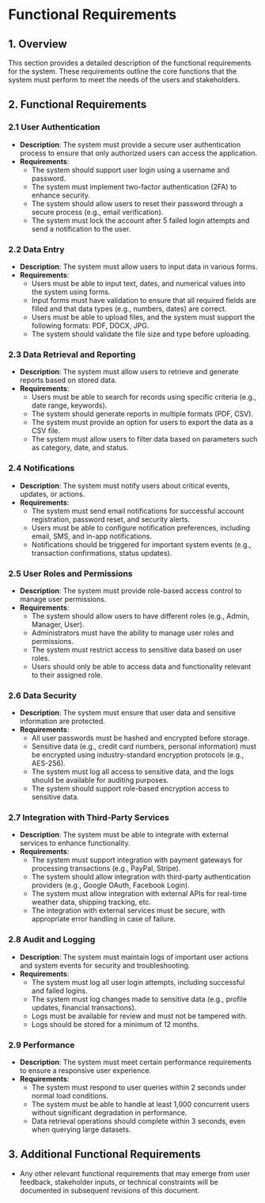 # Functional Requirements

## 1. Overview
This section provides a detailed description of the functional requirements for the system. These requirements outline the core functions that the system must perform to meet the needs of the users and stakeholders.

## 2. Functional Requirements

### 2.1 User Authentication
- **Description**: The system must provide a secure user authentication process to ensure that only authorized users can access the application.
- **Requirements**:
  - The system should support user login using a username and password.
  - The system must implement two-factor authentication (2FA) to enhance security.
  - The system should allow users to reset their password through a secure process (e.g., email verification).
  - The system must lock the account after 5 failed login attempts and send a notification to the user.

### 2.2 Data Entry
- **Description**: The system must allow users to input data in various forms.
- **Requirements**:
  - Users must be able to input text, dates, and numerical values into the system using forms.
  - Input forms must have validation to ensure that all required fields are filled and that data types (e.g., numbers, dates) are correct.
  - Users must be able to upload files, and the system must support the following formats: PDF, DOCX, JPG.
  - The system should validate the file size and type before uploading.

### 2.3 Data Retrieval and Reporting
- **Description**: The system must allow users to retrieve and generate reports based on stored data.
- **Requirements**:
  - Users must be able to search for records using specific criteria (e.g., date range, keywords).
  - The system should generate reports in multiple formats (PDF, CSV).
  - The system must provide an option for users to export the data as a CSV file.
  - The system must allow users to filter data based on parameters such as category, date, and status.

### 2.4 Notifications
- **Description**: The system must notify users about critical events, updates, or actions.
- **Requirements**:
  - The system must send email notifications for successful account registration, password reset, and security alerts.
  - Users must be able to configure notification preferences, including email, SMS, and in-app notifications.
  - Notifications should be triggered for important system events (e.g., transaction confirmations, status updates).

### 2.5 User Roles and Permissions
- **Description**: The system must provide role-based access control to manage user permissions.
- **Requirements**:
  - The system should allow users to have different roles (e.g., Admin, Manager, User).
  - Administrators must have the ability to manage user roles and permissions.
  - The system must restrict access to sensitive data based on user roles.
  - Users should only be able to access data and functionality relevant to their assigned role.

### 2.6 Data Security
- **Description**: The system must ensure that user data and sensitive information are protected.
- **Requirements**:
  - All user passwords must be hashed and encrypted before storage.
  - Sensitive data (e.g., credit card numbers, personal information) must be encrypted using industry-standard encryption protocols (e.g., AES-256).
  - The system must log all access to sensitive data, and the logs should be available for auditing purposes.
  - The system should support role-based encryption access to sensitive data.

### 2.7 Integration with Third-Party Services
- **Description**: The system must be able to integrate with external services to enhance functionality.
- **Requirements**:
  - The system must support integration with payment gateways for processing transactions (e.g., PayPal, Stripe).
  - The system should allow integration with third-party authentication providers (e.g., Google OAuth, Facebook Login).
  - The system must allow integration with external APIs for real-time weather data, shipping tracking, etc.
  - The integration with external services must be secure, with appropriate error handling in case of failure.

### 2.8 Audit and Logging
- **Description**: The system must maintain logs of important user actions and system events for security and troubleshooting.
- **Requirements**:
  - The system must log all user login attempts, including successful and failed logins.
  - The system must log changes made to sensitive data (e.g., profile updates, financial transactions).
  - Logs must be available for review and must not be tampered with.
  - Logs should be stored for a minimum of 12 months.

### 2.9 Performance
- **Description**: The system must meet certain performance requirements to ensure a responsive user experience.
- **Requirements**:
  - The system must respond to user queries within 2 seconds under normal load conditions.
  - The system must be able to handle at least 1,000 concurrent users without significant degradation in performance.
  - Data retrieval operations should complete within 3 seconds, even when querying large datasets.

## 3. Additional Functional Requirements
- Any other relevant functional requirements that may emerge from user feedback, stakeholder inputs, or technical constraints will be documented in subsequent revisions of this document.
